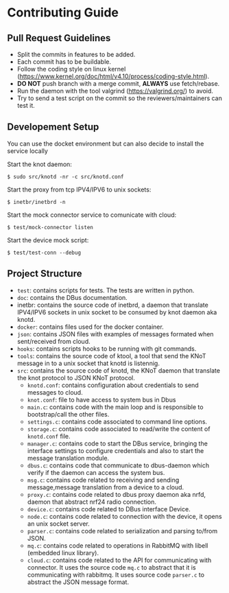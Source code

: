 # Contributing Guide

## Pull Request Guidelines

* Split the commits in features to be added.
* Each commit has to be buildable.
* Follow the coding style on linux kernel (https://www.kernel.org/doc/html/v4.10/process/coding-style.html).
* **DO NOT** push branch with a merge commit, **ALWAYS** use fetch/rebase.
* Run the daemon with the tool valgrind (https://valgrind.org/) to avoid.
* Try to send a test script on the commit so the reviewers/maintainers can test it.

## Developement Setup

You can use the docket environment but can also decide to install the service locally

Start the knot daemon:

`$ sudo src/knotd -nr -c src/knotd.conf`

Start the proxy from tcp IPV4/IPV6 to unix sockets:

`$ inetbr/inetbrd -n`

Start the mock connector service to comunicate with cloud:

`$ test/mock-connector listen`

Start the device mock script:

`$ test/test-conn --debug`

## Project Structure

* `test`: contains scripts for tests. The tests are written in python.
* `doc`: contains the DBus documentation.
* inetbr: contains the source code of inetbrd, a daemon that translate IPV4/IPV6 sockets in unix socket to be consumed by knot daemon aka knotd.
* `docker`: contains files used for the docker container.
* `json`: contains JSON files with examples of messages formated when sent/received from cloud.
* `hooks`: contains scripts hooks to be running with git commands.
* `tools`: contains the source code of ktool, a tool that send the KNoT message in to a unix socket that knotd is listennig.
* `src`: contains the source code of knotd, the KNoT daemon that translate the knot protocol to JSON KNoT protocol.
  - `knotd.conf`: contains configuration about credentials to send messages to cloud.
  - `knot.conf`: file to have access to system bus in Dbus
  - `main.c`: contains code with the main loop and is responsible to bootstrap/call the other files.
  - `settings.c`: contains code associated to command line options.
  - `storage.c`: contains code associated to read/write the content of `knotd.conf` file.
  - `manager.c`: contains code to start the DBus service, bringing the interface settings to configure credentials and also to start the message translation module.
  - `dbus.c`: contains code that communicate to dbus-daemon which verify if the daemon can access the system bus.
  - `msg.c`: contains code related to receiving and sending message,message translation from a device to a cloud.
  - `proxy.c`: contains code related to dbus proxy daemon aka nrfd, daemon that abstract nrf24 radio connection.
  - `device.c`: contains code related to DBus interface Device.
  - `node.c`: contains code related to connection with the device, it opens an unix socket server.
  - `parser.c`: contains code related to serialization and parsing to/from JSON.
  - `mq.c`: contains code related to operations in RabbitMQ with libell (embedded linux library).
  - `cloud.c`: contains code related to the API for communicating with connector. It uses the source code `mq.c` to abstract that it is communicating with rabbitmq. It uses source code `parser.c` to abstract the JSON message format.